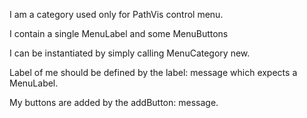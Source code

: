 I am a category used only for PathVis control menu.

I contain a single MenuLabel and some MenuButtons

I can be instantiated by simply calling MenuCategory new.

Label of me should be defined by the label: message which expects a MenuLabel.

My buttons are added by the addButton: message.